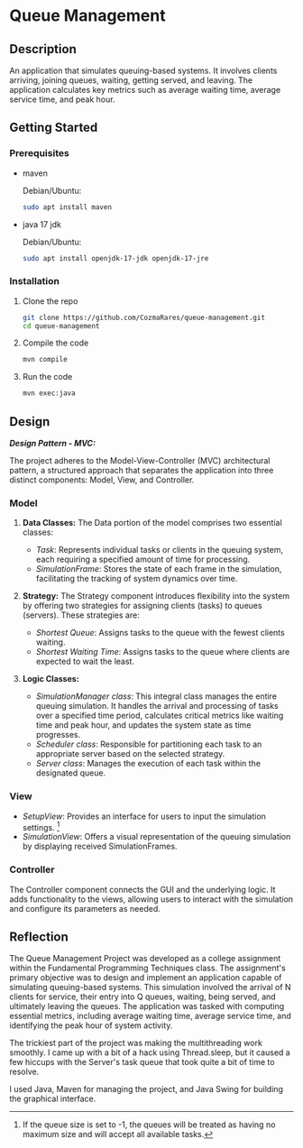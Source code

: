 # Queue Management

## Description

An application that simulates queuing-based systems. It involves clients
arriving, joining queues, waiting, getting served, and leaving. The application
calculates key metrics such as average waiting time, average service time, and
peak hour.

## Getting Started

### Prerequisites

- maven

  Debian/Ubuntu:

  ```sh
  sudo apt install maven
  ```

- java 17 jdk

  Debian/Ubuntu:

  ```sh
  sudo apt install openjdk-17-jdk openjdk-17-jre
  ```

### Installation

1. Clone the repo

   ```sh
   git clone https://github.com/CozmaRares/queue-management.git
   cd queue-management
   ```

2. Compile the code

   ```sh
   mvn compile
   ```

3. Run the code

   ```sh
   mvn exec:java
   ```

## Design

**_Design Pattern - MVC:_**

The project adheres to the Model-View-Controller (MVC) architectural pattern, a
structured approach that separates the application into three distinct
components: Model, View, and Controller.

### Model

1. **Data Classes:** The Data portion of the model comprises two essential classes:

   - _Task_: Represents individual tasks or clients in the queuing system, each
     requiring a specified amount of time for processing.
   - _SimulationFrame_: Stores the state of each frame in the simulation,
     facilitating the tracking of system dynamics over time.

2. **Strategy:** The Strategy component introduces flexibility into the system
   by offering two strategies for assigning clients (tasks) to queues (servers).
   These strategies are:

   - _Shortest Queue_: Assigns tasks to the queue with the fewest clients waiting.
   - _Shortest Waiting Time_: Assigns tasks to the queue where clients are
     expected to wait the least.

3. **Logic Classes:**
   - _SimulationManager class_: This integral class manages the entire queuing
     simulation. It handles the arrival and processing of tasks over a specified
     time period, calculates critical metrics like waiting time and peak hour, and
     updates the system state as time progresses.
   - _Scheduler class_: Responsible for partitioning each task to an appropriate
     server based on the selected strategy.
   - _Server class_: Manages the execution of each task within the designated queue.

### View

- _SetupView_: Provides an interface for users to input the simulation settings.
  [^settings]
- _SimulationView_: Offers a visual representation of the queuing simulation by
  displaying received SimulationFrames.

### Controller

The Controller component connects the GUI and the underlying logic. It adds
functionality to the views, allowing users to interact with the simulation and
configure its parameters as needed.

## Reflection

The Queue Management Project was developed as a college assignment within the
Fundamental Programming Techniques class. The assignment's primary objective was
to design and implement an application capable of simulating queuing-based
systems. This simulation involved the arrival of N clients for service, their
entry into Q queues, waiting, being served, and ultimately leaving the queues.
The application was tasked with computing essential metrics, including average
waiting time, average service time, and identifying the peak hour of system activity.

The trickiest part of the project was making the multithreading work smoothly. I
came up with a bit of a hack using Thread.sleep, but it caused a few hiccups
with the Server's task queue that took quite a bit of time to resolve.

I used Java, Maven for managing the project, and Java Swing
for building the graphical interface.

[^settings]:
    If the queue size is set to -1, the queues will be treated as having no maximum size and
    will accept all available tasks.
